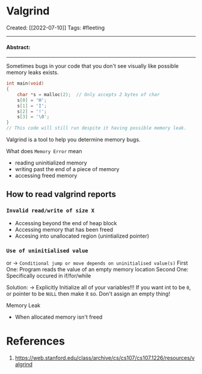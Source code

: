 

# Valgrind
Created:  [[2022-07-10]]
Tags: #fleeting 

---
#### Abstract:


---
Sometimes bugs in your code that you don't see visually like possible memory leaks exists. 
```C
int main(void)
{
	char *s = malloc(2);  // Only accepts 2 bytes of char 
	s[0] = 'H';
	s[1] = 'I';
	s[2] = '!';
	s[3] = '\0';  
}
// This code will still run despite it having possible memory leak. 
```

Valgrind is a tool to help you determine memory bugs.


What does `Memory Error` mean
- reading uninitialized memory
- writing past the end of a piece of memory
- accessing freed memory


## How to read valgrind reports
### `Invalid read/write of size X`
- Accessing beyond the end of heap block
- Accessing memory that has been freed
- Accesing into unallocated region (unintialized pointer)

### `Use of uninitialised value`
or -> `Conditional jump or move depends on uninitialised value(s)`
First One: Program reads the value of an empty memory location 
Second One: Specifically occured in if/for/while


Solution:
-> Explicitly Initialize all of your variables!!!
    If you want int to be `0`, 
    or pointer to be `NULL`
    then make it so. Don't assign an empty thing!   


Memory Leak
- When allocated memory isn't freed














# References
1. https://web.stanford.edu/class/archive/cs/cs107/cs107.1226/resources/valgrind